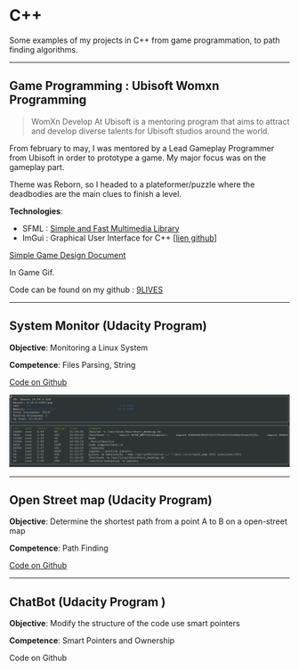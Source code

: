 # C++
Some examples of my projects in C++ from game programmation, to path finding algorithms. 

* * *
## Game Programming : Ubisoft Womxn Programming 

> WomXn Develop At Ubisoft is a mentoring program that aims to attract and develop diverse talents for Ubisoft studios around the world.

From february to may, I was mentored by a Lead Gameplay Programmer from Ubisoft in order to prototype a game. My major focus was on the gameplay part.

Theme was Reborn, so I headed to a plateformer/puzzle where the deadbodies are the main clues to finish a level. 

__Technologies__: 
+ SFML : [Simple and Fast Multimedia Library](https://www.sfml-dev.org/)
+ ImGui : Graphical User Interface for C++ [[lien github](https://github.com/ocornut/imgui)]


[Simple Game Design Document](https://drive.google.com/file/d/1O0Ac06Ke82EVLZGDs-N7JoixQQ94ngwD/view?usp=sharing)

In Game Gif.

Code can be found on my github : [9LIVES](https://github.com/ChrisDal/ubiwmxn-game/tree/v2.21) 



* * *



## System Monitor (Udacity Program)

__Objective__: Monitoring a Linux System

__Competence__: Files Parsing, String  

[Code on Github](https://github.com/ChrisDal/CppND-System-Monitor-Project-Updated)

![Monitoring Image](https://github.com/ChrisDal/CppND-System-Monitor-Project-Updated/blob/master/images/monitor-final.png "Result Image")


* * *


## Open Street map (Udacity Program)

__Objective__: Determine the shortest path from a point A to B on a open-street map

__Competence__: Path Finding 

[Code on Github](https://github.com/ChrisDal/CppND-Route-Planning-Project/tree/master/src) 


* * *

## ChatBot (Udacity Program )

__Objective__: Modify the structure of the code use smart pointers 

__Competence__: Smart Pointers and Ownership

Code on Github 
